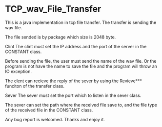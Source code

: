 TCP_wav_File_Transfer
=====================
This is a java implementation in tcp file transfer. The transfer is sending the wav file.

The file sended is by package which size is 2048 byte. 


Clint
The clint must set the IP address and the port of the server in the CONSTANT class.

Before sending the file, the user must send the name of the wav file. Or the program is not have the name to save the file and the program will throw an IO exception.

The clent can recieve the reply of the sever by using the Revieve*** funciton of the transfer class.



Sever
The sever must set the port which to listen in the sever class.

The sever can set the path where the received file save to, and the file type of the received file in the CONSTANT class.


Any bug report is welcomed. Thanks and enjoy it.

